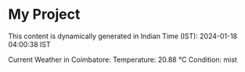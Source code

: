 # My Project

This content is dynamically generated in Indian Time (IST): 2024-01-18 04:00:38 IST


Current Weather in Coimbatore:
Temperature: 20.88 °C
Condition: mist
